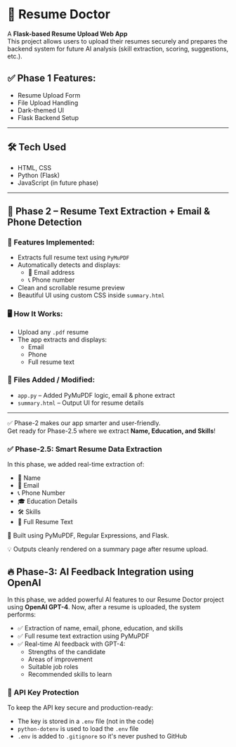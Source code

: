 # 🧠 Resume Doctor

A **Flask-based Resume Upload Web App**  
This project allows users to upload their resumes securely and prepares the backend system for future AI analysis (skill extraction, scoring, suggestions, etc.).

## ✅ Phase 1 Features:
- Resume Upload Form
- File Upload Handling
- Dark-themed UI
- Flask Backend Setup

---

## 🛠️ Tech Used
- HTML, CSS
- Python (Flask)
- JavaScript (in future phase)


---

## 🚀 Phase 2 – Resume Text Extraction + Email & Phone Detection

### 🔧 Features Implemented:
- Extracts full resume text using `PyMuPDF`
- Automatically detects and displays:
  - 📧 Email address
  - 📞 Phone number
- Clean and scrollable resume preview
- Beautiful UI using custom CSS inside `summary.html`

### 🖥️ How It Works:
- Upload any `.pdf` resume
- The app extracts and displays:
  - Email
  - Phone
  - Full resume text

### 📁 Files Added / Modified:
- `app.py` – Added PyMuPDF logic, email & phone extract
- `summary.html` – Output UI for resume details

---

✅ Phase-2 makes our app smarter and user-friendly.  
Get ready for Phase-2.5 where we extract **Name, Education, and Skills**!




### ✅ Phase-2.5: Smart Resume Data Extraction

In this phase, we added real-time extraction of:

- 📛 Name
- 📧 Email
- 📞 Phone Number
- 🎓 Education Details
- 🛠️ Skills
- 📃 Full Resume Text

🧠 Built using PyMuPDF, Regular Expressions, and Flask.

💡 Outputs cleanly rendered on a summary page after resume upload.


## 🔥 Phase-3: AI Feedback Integration using OpenAI

In this phase, we added powerful AI features to our Resume Doctor project using **OpenAI GPT-4**. Now, after a resume is uploaded, the system performs:

- ✅ Extraction of name, email, phone, education, and skills
- ✅ Full resume text extraction using PyMuPDF
- ✅ Real-time AI feedback with GPT-4:
  - Strengths of the candidate
  - Areas of improvement
  - Suitable job roles
  - Recommended skills to learn

### 🔐 API Key Protection

To keep the API key secure and production-ready:
- The key is stored in a `.env` file (not in the code)
- `python-dotenv` is used to load the `.env` file
- `.env` is added to `.gitignore` so it's never pushed to GitHub
